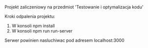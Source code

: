 Projekt zaliczeniowy na przedmiot 'Testowanie i optymalizacja kodu'

Kroki odpalenia projektu:

1. W konsoli npm install
2. W konsoli npm run run-server

Serwer powinien nasluchiwac pod adresem localhost:3000